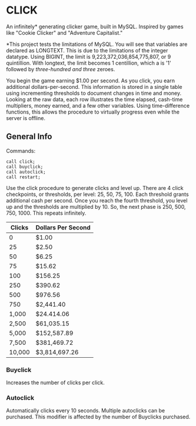 # CLICK
An infinitely* generating clicker game, built in MySQL. Inspired by games like "Cookie Clicker" and "Adventure Capitalist." 

*This project tests the limitations of MySQL. You will see that variables are declared as LONGTEXT. This is due to the limitations of the integer datatype. Using BIGINT, the limit is 9,223,372,036,854,775,807, or 9 quintillion. With longtext, the limit becomes 1 centillion, which a is '1' followed by *three-hundred and three* zeroes. 

You begin the game earning $1.00 per second. As you click, you earn additional dollars-per-second. This information is stored in a single table using incrementing thresholds to document changes in time and money. Looking at the raw data, each row illustrates the time elapsed, cash-time multipliers, money earned, and a few other variables. Using time-difference functions, this allows the procedure to virtually progress even while the server is offline.

## General Info
Commands:
```
call click;
call buyclick;
call autoclick;
call restart;
```

Use the click procedure to generate clicks and level up. There are 4 click checkpoints, or thresholds, per level: 25, 50, 75, 100. Each threshold grants additional cash per second. Once you reach the fourth threshold, you level up and the thresholds are multiplied by 10. So, the next phase is 250, 500, 750, 1000. This repeats infinitely.

| Clicks  | Dollars Per Second |
| ------------- | ------------- |
| 0  | $1.00  |
| 25  | $2.50 |
| 50  | $6.25  |
| 75  | $15.62  |
| 100  | $156.25 |
| 250  | $390.62  |
| 500  | $976.56  |
| 750  | $2,441.40  |
| 1,000  | $24.414.06  |
| 2,500  | $61,035.15 |
| 5,000  | $152,587.89  |
| 7,500  | $381,469.72 |
| 10,000  | $3,814,697.26  |


### Buyclick
Increases the number of clicks per click. 

### Autoclick
Automatically clicks every 10 seconds. Multiple autoclicks can be purchased. This modifier is affected by the number of Buyclicks purchased.
